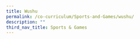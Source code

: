 ```yaml
---
title: Wushu
permalink: /co-curriculum/Sports-and-Games/wushu/
description: ""
third_nav_title: Sports & Games
---
```

